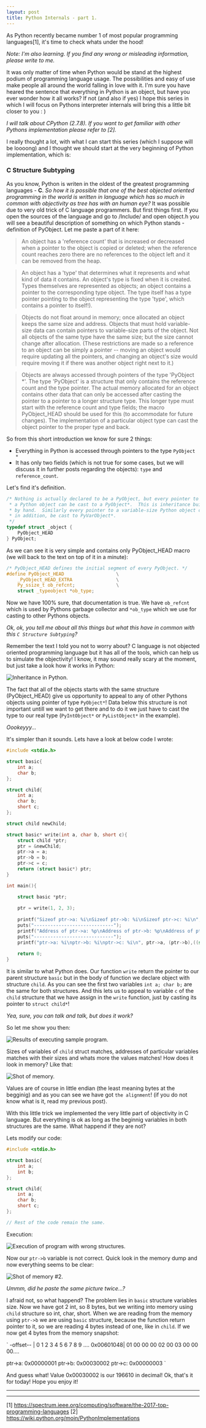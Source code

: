 ```yaml
---
layout: post
title: Python Internals - part 1.
---
```


As Python recently became number 1 of most popular programming languages[1], it's time to check whats under the hood!

_Note: I'm also learning. If you find any wrong or misleading information, please write to me._

It was only matter of time when Python would be stand at the highest podium of programming language usage.
The possibilities and easy of use make people all around the world falling in love with it. 
I'm sure you have heared the sentence that everything in Python is an object, but have you ever wonder how it all works? If not (and also if yes) I hope this series in which I will focus on Pythons interpreter internals will bring this a little bit closer to you : )

_I will talk about CPython (2.7.8). If you want to get familiar with other Pythons implementation please refer to [2]._

I really thought a lot, with what I can start this series (which I suppose will be loooong) and I thought we should start at the very beginning of Python implementation, which is:

### C Structure Subtyping

As you know, Python is writen in the oldest of the greatest programming languages - **C**.
_So how it is possible that one of the best objected oriented programming in the world is written in language which has so much in common with objectivity as tree has with an human eye?_
It was possible due to very old trick of C language programmers.
But first things first.
If you open the sources of the language and go to /Include/ and open object.h you will see a beautiful description of something on which Python stands - definition of PyObject.
Let me paste a part of it here:
>An object has a 'reference count' that is increased or decreased when a
pointer to the object is copied or deleted; when the reference count
reaches zero there are no references to the object left and it can be
removed from the heap.

>An object has a 'type' that determines what it represents and what kind
of data it contains.  An object's type is fixed when it is created.
Types themselves are represented as objects; an object contains a
pointer to the corresponding type object.  The type itself has a type
pointer pointing to the object representing the type 'type', which
contains a pointer to itself!).

>Objects do not float around in memory; once allocated an object keeps
the same size and address.  Objects that must hold variable-size data
can contain pointers to variable-size parts of the object.  Not all
objects of the same type have the same size; but the size cannot change
after allocation.  (These restrictions are made so a reference to an
object can be simply a pointer -- moving an object would require
updating all the pointers, and changing an object's size would require
moving it if there was another object right next to it.)

>Objects are always accessed through pointers of the type 'PyObject *'.
The type 'PyObject' is a structure that only contains the reference count
and the type pointer.  The actual memory allocated for an object
contains other data that can only be accessed after casting the pointer
to a pointer to a longer structure type.  This longer type must start
with the reference count and type fields; the macro PyObject_HEAD should be
used for this (to accommodate for future changes).  The implementation
of a particular object type can cast the object pointer to the proper
type and back.

So from this short introduction we know for sure 2 things:
- Everything in Python is accessed through pointers to the type `PyObject *`
- It has only two fields (which is not true for some cases, but we will discuss it in further posts regarding the objects): `type` and `reference_count`.

Let's find it's definition.
```c
/* Nothing is actually declared to be a PyObject, but every pointer to
 * a Python object can be cast to a PyObject*.  This is inheritance built
 * by hand.  Similarly every pointer to a variable-size Python object can,
 * in addition, be cast to PyVarObject*.
 */
typedef struct _object {
    PyObject_HEAD
} PyObject;
```

As we can see it is very simple and contains only PyObject_HEAD macro (we will back to the text on top of it in a minute):
```c
/* PyObject_HEAD defines the initial segment of every PyObject. */
#define PyObject_HEAD                   \
    _PyObject_HEAD_EXTRA                \
    Py_ssize_t ob_refcnt;               \
    struct _typeobject *ob_type;
```

Now we have 100% sure, that documentation is true. We have `ob_refcnt` which is used by Pythons garbage collector and `*ob_type` which we use for casting to other Pythons objects.

_Ok, ok, you tell me about all this things but what this have in common with this `C Structure Subtyping`?_

Remember the text I told you not to worry about? C language is not objected oriented programming language but it has all of the tools, which can help us to simulate the objectivity! 
I know, it may sound really scary at the moment, but just take a look how it works in Python:

![Inheritance in Python.](/images/post3_1.png)

The fact that all of the objects starts with the same structure (PyObject_HEAD) give us opportunity to appeal to any of other Pythons objects using pointer of type `PyObject*`!
Data below this structure is not important untill we want to get there and to do it we just have to cast the type to our real type (`PyIntObject*` or `PyListObject*` in the example).

_Oookeyyy..._

It's simpler than it sounds. Lets have a look at below code I wrote:
```c
#include <stdio.h>

struct basic{
    int a;
    char b;
};

struct child{
    int a;
    char b;
    short c;
};

struct child newChild;

struct basic* write(int a, char b, short c){
    struct child *ptr;
    ptr = &newChild;
    ptr->a = a;
    ptr->b = b;
    ptr->c = c;
    return (struct basic*) ptr;
}

int main(){

    struct basic *ptr;
 
    ptr = write(1, 2, 3);
    
    printf("Sizeof ptr->a: %i\nSizeof ptr->b: %i\nSizeof ptr->c: %i\n", (int)sizeof(ptr->a), (int)sizeof(ptr->b),(int)sizeof(((struct child*)ptr)->c));
    puts("-----------------------------");
    printf("Address of ptr->a: %p\nAddress of ptr->b: %p\nAddress of ptr->c: %p\n", &(ptr->a), &(ptr->b), &(((struct child*)ptr)->c));
    puts("-----------------------------");
    printf("ptr->a: %i\nptr->b: %i\nptr->c: %i\n", ptr->a, (ptr->b),((struct child*)ptr)->c);
    
    return 0;
}
```
It is similar to what Python does. Our function `write` return the pointer to our parent structure `basic` but in the body of function we declare object with structure `child`.
As you can see the first two variables `int a; char b;` are the same for both structures.
And this lets us to appeal to variable `c` of the `child` structure that we have assign in the `write` function, just by casting its pointer to `struct child*`! 

_Yea, sure, you can talk and talk, but does it work?_

So let me show you then:

![Results of executing sample program.](/images/post3_2.png)

Sizes of variables of `child` struct matches, addresses of particular variables matches with their sizes and whats more the values matches!
How does it look in memory? Like that:

![Shot of memory.](/images/post3_3.png)

Values are of course in little endian (the least meaning bytes at the begginig) and as you can see we have got `the alignment`! (if you do not know what is it, read my previous post).

With this little trick we implemented the very little part of objectivity in C language.
But everything is ok as long as the beginnig variables in both structures are the same. What happend if they are not?

Lets modify our code:

```c
#include <stdio.h>

struct basic{
    int a;
    int b;
};

struct child{
    int a;
    char b;
    short c;
};

// Rest of the code remain the same.
```
Execution:

![Execution of program with wrong structures.](/images/post3_4.png)

Now our `ptr->b` variable is not correct.
Quick look in the memory dump and now everything seems to be clear:

![Shot of memory #2.](/images/post3_3.png)

_Ummm, did he paste the same picture twice...?_

I afraid not, so what happend? The problem lies in `basic` structure variables size.
Now we have got 2 int, so 8 bytes, but we writing into memory using `child` structure so int, char, short. When we are reading from the memory using `ptr->b` we are using `basic` structure, because the function return pointer to it, so we are reading 4 bytes instead of one, like in `child`.
If we now get 4 bytes from the memory snapshot:

`
-offset-- | 0  1  2  3  4  5  6  7  8  9 ....
0x00601048| 01 00 00 00 02 00 03 00 00 00....

ptr->a: 0x00000001
ptr->b: 0x00030002
ptr->c: 0x00000003
`

And guess what! Value 0x00030002 is our 196610 in decimal!
Ok, that's it for today!
Hope you enjoy it!

----
****
[1] https://spectrum.ieee.org/computing/software/the-2017-top-programming-languages
[2] https://wiki.python.org/moin/PythonImplementations
